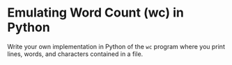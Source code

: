 # Emulating Word Count (wc) in Python

Write your own implementation in Python of the `wc` program where you print lines, words, and characters contained in a file.

